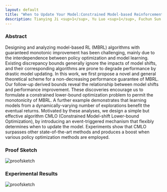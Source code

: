```yaml
---
layout: default
title: "When to Update Your Model:Constrained Model-based Reinforcement Learning"
description: Tianying Ji <sup>1</sup>, Yu Luo <sup>1</sup>, Fuchun Sun <sup>1</sup>, Mingxuan Jing <sup>2</sup>, Fengxiang He <sup>3</sup>, Wenbing Huang <sup>4,5</sup>
---
```



### Abstract

Designing and analyzing model-based RL (MBRL) algorithms with guaranteed monotonic improvement has been challenging, mainly due to the interdependence between policy optimization and model learning. Existing discrepancy bounds generally ignore the impacts of model shifts, and their corresponding algorithms are prone to degrade performance by drastic model updating. In this work, we first propose a novel and general theoretical scheme for a non-decreasing performance guarantee of MBRL. Our follow-up derived bounds reveal the relationship between model shifts and performance improvement. These discoveries encourage us to formulate a constrained lower-bound optimization problem to permit the monotonicity of MBRL. A further example demonstrates that learning models from a dynamically-varying number of explorations benefit the eventual returns. Motivated by these analyses, we design a simple but effective algorithm CMLO (Constrained Model-shift Lower-bound Optimization), by introducing an event-triggered mechanism that flexibly determines when to update the model. Experiments show that CMLO surpasses other state-of-the-art methods and produces a boost when various policy optimization methods are employed.


### Proof Sketch

![proofsketch](assets/images/theoryrecipe.png)


### Experimental Results

![proofsketch](assets/images/main_res.png)




